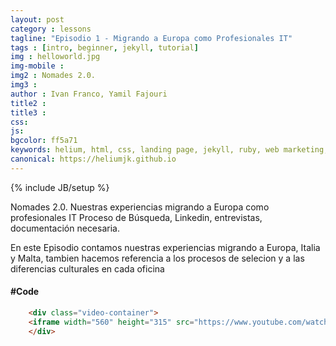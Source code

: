 ```yaml
---
layout: post
category : lessons
tagline: "Episodio 1 - Migrando a Europa como Profesionales IT"
tags : [intro, beginner, jekyll, tutorial]
img : helloworld.jpg
img-mobile : 
img2 : Nomades 2.0.
img3 : 
author : Ivan Franco, Yamil Fajouri
title2 : 
title3 : 
css: 
js: 
bgcolor: ff5a71
keywords: helium, html, css, landing page, jekyll, ruby, web marketing, advertising
canonical: https://heliumjk.github.io
---
```

{% include JB/setup %}

Nomades 2.0.
Nuestras experiencias migrando a Europa como profesionales IT
Proceso de Búsqueda, Linkedin, entrevistas, documentación necesaria.

En este Episodio contamos nuestras experiencias migrando a Europa, Italia y Malta, tambien hacemos referencia a los procesos de selecion y a las diferencias culturales en cada oficina
<!--more-->

#### #Code
``` HTML
	<div class="video-container">
	<iframe width="560" height="315" src="https://www.youtube.com/watch?v=AD8vIDgo6vwecver=1" frameborder="0" allowfullscreen></iframe>
	</div>

```
